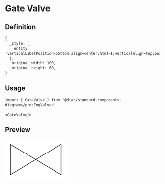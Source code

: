 # Gate Valve

## Definition

```
{
  _style: { 
    entity: 'verticalLabelPosition=bottom;align=center;html=1;verticalAlign=top;pointerEvents=1;dashed=0;shape=mxgraph.pid2valves.valve;valveType=gate',
  },
  _original_width: 100,
  _original_height: 60,
}
```

## Usage

```
import { GateValve } from '@diac/standard-components-diagrams/procEngValves'

<GateValve/>
```

## Preview

<img src="./gate-valve.png" width="200"/>
